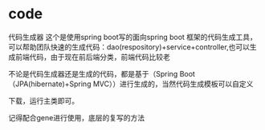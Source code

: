 # code
代码生成器
这个是使用spring boot写的面向spring boot 框架的代码生成工具，可以帮助团队快速的生成代码：dao(respository)+service+controller,也可以生成前端代码，由于现在前后端分类，前端代码比较老

不论是代码生成器还是生成的代码，都是基于（Spring Boot （JPA(hibernate)+Spring MVC））进行生成的，当然代码生成模板可以自定义

下载，运行主类即可。

记得配合gene进行使用，底层的复写的方法

